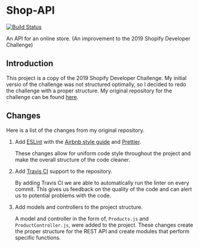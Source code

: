 # Shop-API

[![Build Status](https://travis-ci.com/Frank-K/Shop-API.svg?token=WyhxT6rbCDpnAq8D7kz3&branch=master)](https://travis-ci.com/Frank-K/Shop-API)

An API for an online store. (An improvement to the 2019 Shopify Developer Challenge)

## Introduction

This project is a copy of the 2019 Shopify Developer Challenge. My initial versio of the challenge was not structured optimally, so I decided to redo the challenge with a proper structure. My original repository for the challenge can be found [here](https://github.com/Frank-K/shopify-challenge).

## Changes

Here is a list of the changes from my original repository.

1. Add [ESLint](https://eslint.org/) with the [Airbnb style guide](https://github.com/airbnb/javascript) and [Prettier](https://prettier.io/).

   These changes allow for uniform code style throughout the project and make the overall structure of the code cleaner.

2. Add [Travis CI](https://travis-ci.org/) support to the repository.
   
   By adding Travis CI we are able to automatically run the linter on every commit. This gives us feedback on the quality of the code and can alert us to potential problems with the code.

3. Add models and controllers to the project structure.

   A model and controller in the form of, `Products.js` and `ProductController.js`, were added to the project. These changes create the proper structure for the REST API and create modules that perform specific functions.
